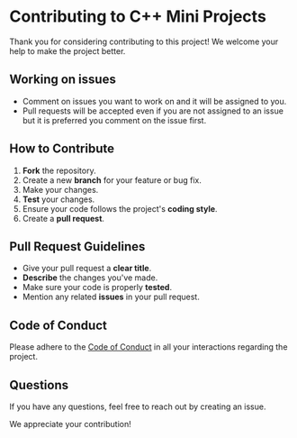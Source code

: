 # Contributing to C++ Mini Projects

Thank you for considering contributing to this project! We welcome your help to make the project better.

## Working on issues

- Comment on issues you want to work on and it will be assigned to you.
- Pull requests will be accepted even if you are not assigned to an issue but it is preferred you comment on the issue first.

## How to Contribute

1. **Fork** the repository.
2. Create a new **branch** for your feature or bug fix.
3. Make your changes.
4. **Test** your changes.
5. Ensure your code follows the project's **coding style**.
6. Create a **pull request**.

## Pull Request Guidelines

- Give your pull request a **clear title**.
- **Describe** the changes you've made.
- Make sure your code is properly **tested**.
- Mention any related **issues** in your pull request.

## Code of Conduct

Please adhere to the [Code of Conduct](CODEOFCONDUCT.md) in all your interactions regarding the project.

## Questions

If you have any questions, feel free to reach out by creating an issue.


We appreciate your contribution!
